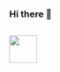 ### Hi there 👋


## <picture><img src = "https://media.tenor.com/DlICV9zIlbAAAAAi/penguin-penguin-clean.gif" width = 50px></picture>



 
